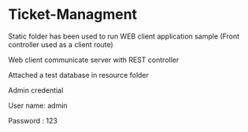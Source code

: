 # Ticket-Managment
Static folder has been used to run WEB client application sample (Front controller used as a client route)

Web client communicate server with REST controller 

Attached a test database in resource folder

Admin credential

User name: admin

Password : 123


